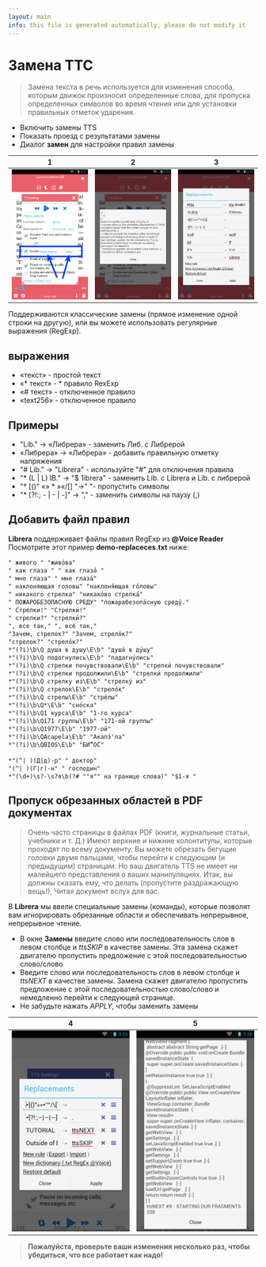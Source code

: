 ```yaml
---
layout: main
info: this file is generated automatically, please do not modify it
---
```


# Замена ТТС

> Замена текста в речь используется для изменения способа, которым движок произносит определенные слова, для пропуска определенных символов во время чтения или для установки правильных отметок ударения.

* Включить замены TTS
* Показать проезд с результатами замены
* Диалог **замен** для настройки правил замены

|1|2|3|
|-|-|-|
|![](1.png)|![](2.png)|![](3.png)|

Поддерживаются классические замены (прямое изменение одной строки на другую), или вы можете использовать регулярные выражения (RegExp).

## выражения

* «текст» - простой текст
* «* текст» - * правило RexExp
* «# текст» - отключенное правило
* «text256» - отключенное правило

## Примеры

* &quot;Lib.&quot; -&gt; «Либрера» - заменить Либ. с Либрерой
* «Либрера» -&gt; «Либрера» - добавить правильную отметку напряжения
* &quot;# Lib.&quot; -&gt; &quot;Librera&quot; - используйте &quot;#&quot; для отключения правила
* &quot;* (L | L) IB.&quot; -&gt; &quot;$ 1ibrera&quot; - заменить Lib. с Librera и Lib. с либрерой
* &quot;* [()&quot; «» * »«/[] &quot;-&gt;&quot; &quot;- пропустить символы
* &quot;* [?!:; - | - | -]&quot; -&gt; &quot;,&quot; - заменить символы на паузу (,)

## Добавить файл правил

**Librera** поддерживает файлы правил RegExp из **@Voice Reader**
Посмотрите этот пример **demo-replaceces.txt** ниже:

```
" живого " "живо́ва"
" как глаза " " как глаза́ "
" мне глаза" " мне глаза́"
" наклоняющая головы" "наклоня́ющая го́ловы"
" никакого стрелка" "никако́во стрелка́"
" ПОЖАРОБЕЗОПАСНУЮ СРЕДУ" "пожарабезопа́сную среду́."
" Стрелки!" "Стрелки́!"
" стрелки?" "стрелки́?"
", все так," ", всё так,"
"Зачем, стрелок?" "Зачем, стрело́к?"
"стрелок?" "стрело́к?"
*"(?i)\b\Q душа в душу\E\b" "душа́ в ду́шу"
*"(?i)\b\Q подогнулись\E\b" "падагну́лись"
*"(?i)\b\Q стрелки почувствовали\E\b" "стрелки́ почувствовали"
*"(?i)\b\Q стрелки продолжили\E\b" "стрелки́ продолжили"
*"(?i)\b\Q стрелку из\E\b" "стрелку́ из"
*"(?i)\b\Q стрелок\E\b" "стрело́к"
*"(?i)\b\Q стрелы\E\b" "стре́лы"
*"(?i)\b\Q*\E\b" "сно́ска"
*"(?i)\b\Q1 курса\E\b" "1-го курса"
*"(?i)\b\Q171 группы\E\b" "171-ой группы"
*"(?i)\b\Q1977\E\b" "1977-ой"
*"(?i)\b\QAcapela\E\b" "Акапэ́'ла"
*"(?i)\b\QBIOS\E\b" "БИ́“О́С"

*"(^| )(Д|д)-р" " доктор"
"(^| )(Г|г)-н" " господин"
*"(\d+)\s?-\s?я\b(?# ""я"" на границе слова)" "$1-я "
```
## Пропуск обрезанных областей в PDF документах
> Очень часто страницы в файлах PDF (книги, журнальные статьи, учебники и т. Д.) Имеют верхние и нижние колонтитулы, которые проходят по всему документу. Вы можете обрезать бегущие головки двумя пальцами, чтобы перейти к следующим (и предыдущим) страницам. Но ваш двигатель TTS не имеет ни малейшего представления о ваших манипуляциях. Итак, вы должны сказать ему, что делать (пропустите раздражающую вещь!), Читая документ вслух для вас.

В **Librera** мы ввели специальные замены (команды), которые позволят вам игнорировать обрезанные области и обеспечивать непрерывное, непрерывное чтение.
* В окне **Замены** введите слово или последовательность слов в левом столбце и _ttsSKIP_ в качестве замены. Эта замена скажет двигателю пропустить предложение с этой последовательностью слово/слово
* Введите слово или последовательность слов в левом столбце и _ttsNEXT_ в качестве замены. Замена скажет двигателю пропустить предложение с этой последовательностью слово/слово и немедленно перейти к следующей странице.
* Не забудьте нажать _APPLY_, чтобы заменить замены

|4|5|
|-|-|
|![](4.png)|![](5.png)|

> **Пожалуйста, проверьте ваши изменения несколько раз, чтобы убедиться, что все работает как надо!**
